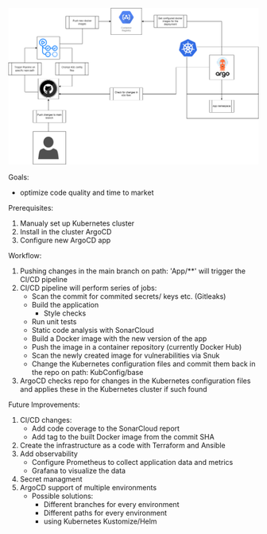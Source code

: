 
![alt text](https://github.com/Elouel/DevopsPractice/blob/main/devops%20.png)

Goals:
- optimize code quality and time to market

Prerequisites: 
  1. Manualy set up Kubernetes cluster
  2. Install in the cluster ArgoCD
  3. Configure new ArgoCD app

Workflow:
  1. Pushing changes in the main branch on path: 'App/**' will trigger the CI/CD pipeline
  2. CI/CD pipeline will perform series of jobs:
     - Scan the commit for commited secrets/ keys etc. (Gitleaks)
     - Build the application
        - Style checks
     - Run unit tests
     - Static code analysis with SonarCloud
     - Build a Docker image with the new version of the app
     - Push the image in a container repository (currently Docker Hub)
     - Scan the newly created image for vulnerabilities via Snuk
     - Change the Kubernetes configuration files and commit them back in the repo on path: KubConfig/base
  3. ArgoCD checks repo for changes in the Kubernetes configuration files and applies these in the Kubernetes cluster if such found 
 
 Future Improvements:
 
  1. CI/CD changes:
      - Add code coverage to the SonarCloud report
      - Add tag to the built Docker image from the commit SHA
  2. Create the infrastructure as a code with Terraform and Ansible  
  3. Add observability 
      - Configure Prometheus to collect application data and metrics
      - Grafana to visualize the data
  4. Secret managment
  5. ArgoCD support of multiple environments
      - Possible solutions:
          - Different branches for every environment
          - Different paths for every environment
          - using Kubernetes Kustomize/Helm
      
